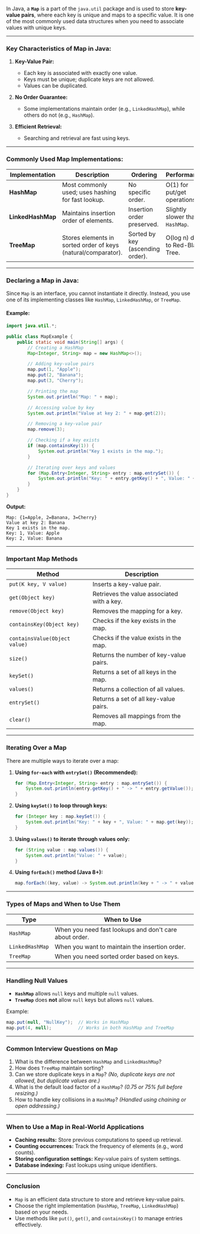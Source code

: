 In Java, a **`Map`** is a part of the `java.util` package and is used to store **key-value pairs**, where each key is unique and maps to a specific value. It is one of the most commonly used data structures when you need to associate values with unique keys.

---

### **Key Characteristics of Map in Java:**
1. **Key-Value Pair:**  
   - Each key is associated with exactly one value.
   - Keys must be unique; duplicate keys are not allowed.
   - Values can be duplicated.
  
2. **No Order Guarantee:**  
   - Some implementations maintain order (e.g., `LinkedHashMap`), while others do not (e.g., `HashMap`).
   
3. **Efficient Retrieval:**  
   - Searching and retrieval are fast using keys.

---

### **Commonly Used Map Implementations:**
| Implementation  | Description                                                   | Ordering                          | Performance             |
|----------------|---------------------------------------------------------------|----------------------------------|-------------------------|
| **HashMap**     | Most commonly used; uses hashing for fast lookup.              | No specific order.                | O(1) for put/get operations.  |
| **LinkedHashMap**| Maintains insertion order of elements.                         | Insertion order preserved.        | Slightly slower than `HashMap`. |
| **TreeMap**     | Stores elements in sorted order of keys (natural/comparator).  | Sorted by key (ascending order).   | O(log n) due to Red-Black Tree. |

---

### **Declaring a Map in Java:**
Since `Map` is an interface, you cannot instantiate it directly. Instead, you use one of its implementing classes like `HashMap`, `LinkedHashMap`, or `TreeMap`.

#### Example:
```java
import java.util.*;

public class MapExample {
    public static void main(String[] args) {
        // Creating a HashMap
        Map<Integer, String> map = new HashMap<>();

        // Adding key-value pairs
        map.put(1, "Apple");
        map.put(2, "Banana");
        map.put(3, "Cherry");

        // Printing the map
        System.out.println("Map: " + map);

        // Accessing value by key
        System.out.println("Value at key 2: " + map.get(2));

        // Removing a key-value pair
        map.remove(3);

        // Checking if a key exists
        if (map.containsKey(1)) {
            System.out.println("Key 1 exists in the map.");
        }

        // Iterating over keys and values
        for (Map.Entry<Integer, String> entry : map.entrySet()) {
            System.out.println("Key: " + entry.getKey() + ", Value: " + entry.getValue());
        }
    }
}
```

**Output:**
```
Map: {1=Apple, 2=Banana, 3=Cherry}
Value at key 2: Banana
Key 1 exists in the map.
Key: 1, Value: Apple
Key: 2, Value: Banana
```

---

### **Important Map Methods**
| Method                  | Description                                  |
|-------------------------|----------------------------------------------|
| `put(K key, V value)`    | Inserts a key-value pair.                    |
| `get(Object key)`        | Retrieves the value associated with a key.   |
| `remove(Object key)`     | Removes the mapping for a key.               |
| `containsKey(Object key)`| Checks if the key exists in the map.         |
| `containsValue(Object value)` | Checks if the value exists in the map.   |
| `size()`                 | Returns the number of key-value pairs.       |
| `keySet()`               | Returns a set of all keys in the map.        |
| `values()`               | Returns a collection of all values.          |
| `entrySet()`             | Returns a set of all key-value pairs.        |
| `clear()`                | Removes all mappings from the map.           |

---

### **Iterating Over a Map**
There are multiple ways to iterate over a map:

1. **Using `for-each` with `entrySet()` (Recommended):**
   ```java
   for (Map.Entry<Integer, String> entry : map.entrySet()) {
       System.out.println(entry.getKey() + " -> " + entry.getValue());
   }
   ```

2. **Using `keySet()` to loop through keys:**
   ```java
   for (Integer key : map.keySet()) {
       System.out.println("Key: " + key + ", Value: " + map.get(key));
   }
   ```

3. **Using `values()` to iterate through values only:**
   ```java
   for (String value : map.values()) {
       System.out.println("Value: " + value);
   }
   ```

4. **Using `forEach()` method (Java 8+):**
   ```java
   map.forEach((key, value) -> System.out.println(key + " -> " + value));
   ```

---

### **Types of Maps and When to Use Them**
| Type            | When to Use                                                |
|-----------------|------------------------------------------------------------|
| `HashMap`        | When you need fast lookups and don't care about order.     |
| `LinkedHashMap`  | When you want to maintain the insertion order.             |
| `TreeMap`        | When you need sorted order based on keys.                   |

---

### **Handling Null Values**
- **`HashMap`** allows `null` keys and multiple `null` values.
- **`TreeMap`** does **not** allow `null` keys but allows `null` values.

Example:
```java
map.put(null, "NullKey");  // Works in HashMap
map.put(4, null);          // Works in both HashMap and TreeMap
```

---

### **Common Interview Questions on Map**
1. What is the difference between `HashMap` and `LinkedHashMap`?
2. How does `TreeMap` maintain sorting?
3. Can we store duplicate keys in a `Map`? *(No, duplicate keys are not allowed, but duplicate values are.)*
4. What is the default load factor of a `HashMap`? *(0.75 or 75% full before resizing.)*
5. How to handle key collisions in a `HashMap`? *(Handled using chaining or open addressing.)*

---

### **When to Use a Map in Real-World Applications**
- **Caching results:** Store previous computations to speed up retrieval.
- **Counting occurrences:** Track the frequency of elements (e.g., word counts).
- **Storing configuration settings:** Key-value pairs of system settings.
- **Database indexing:** Fast lookups using unique identifiers.

---

### **Conclusion**
- `Map` is an efficient data structure to store and retrieve key-value pairs.
- Choose the right implementation (`HashMap`, `TreeMap`, `LinkedHashMap`) based on your needs.
- Use methods like `put()`, `get()`, and `containsKey()` to manage entries effectively.

